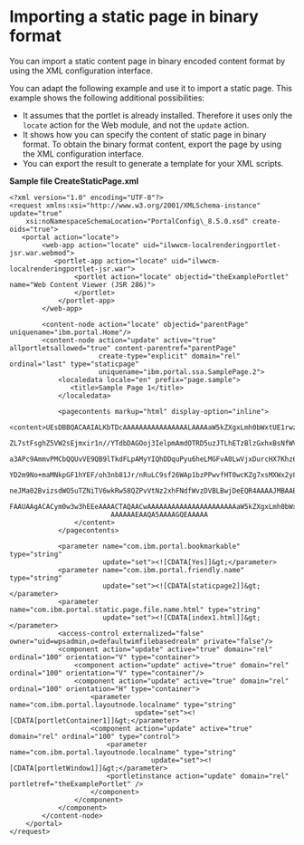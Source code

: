 # Importing a static page in binary format

You can import a static content page in binary encoded content format by using the XML configuration interface.

You can adapt the following example and use it to import a static page. This example shows the following additional possibilities:

-   It assumes that the portlet is already installed. Therefore it uses only the `locate` action for the Web module, and not the `update` action.
-   It shows how you can specify the content of static page in binary format. To obtain the binary format content, export the page by using the XML configuration interface.
-   You can export the result to generate a template for your XML scripts.

**Sample file CreateStaticPage.xml**

```
<?xml version="1.0" encoding="UTF-8"?>
<request xmlns:xsi="http://www.w3.org/2001/XMLSchema-instance" update="true"
    xsi:noNamespaceSchemaLocation="PortalConfig\_8.5.0.xsd" create-oids="true">   
   <portal action="locate">       
        <web-app action="locate" uid="ilwwcm-localrenderingportlet-jsr.war.webmod">
           <portlet-app action="locate" uid="ilwwcm-localrenderingportlet-jsr.war">
                <portlet action="locate" objectid="theExamplePortlet" name="Web Content Viewer (JSR 286)">
                </portlet>
            </portlet-app>
        </web-app>

        <content-node action="locate" objectid="parentPage" uniquename="ibm.portal.Home"/>
        <content-node action="update" active="true" allportletsallowed="true" content-parentref="parentPage" 
                      create-type="explicit" domain="rel" ordinal="last" type="staticpage" 
                      uniquename="ibm.portal.ssa.SamplePage.2">      
            <localedata locale="en" prefix="page.sample">
               <title>Sample Page 1</title>
            </localedata>

            <pagecontents markup="html" display-option="inline">
                <content>UEsDBBQACAAIALKbTDcAAAAAAAAAAAAAAAALAAAAaW5kZXgxLmh0bWxtUE1rwzAMvQf6H0TuTeh1
                         ZL7stFsghZ5VW2sEjmxir1n//YTdbDAGOoj3IelpmAmdOTRD5uzJTLhETzBlzGxhxBsNfWVU0u/a
                         a3APc9AmmvPMCbQQUvVE9QB9lTkdFLpAMyYIQhDDquPyu6heLMGFvA0LwVjxDurcHX7Khz6WhY7v
                         YD2m9No+maMNkpGF1hYEF/oh3nb81Jr/nRuLC9sf26WAp1bzPPwvfHT0wcKZg7xsMXWx2y88B81w
                         neJMa02BvizsdWO5uTZNiTV6wkRw58QZPvVtNz2xhFNdfWvzDVBLBwjDeEQR4AAAAJMBAABQSwEC
                         FAAUAAgACACym0w3w3hEEeAAAACTAQAACwAAAAAAAAAAAAAAAAAAAAAAaW5kZXgxLmh0bWxQSwUG
                         AAAAAAEAAQA5AAAAGQEAAAAA
                </content>
            </pagecontents>

            <parameter name="com.ibm.portal.bookmarkable" type="string" 
                       update="set"><![CDATA[Yes]]&gt;</parameter>
            <parameter name="com.ibm.portal.friendly.name" type="string" 
                       update="set"><![CDATA[staticpage2]]&gt;</parameter>
            <parameter name="com.ibm.portal.static.page.file.name.html" type="string" 
                       update="set"><![CDATA[index1.html]]&gt;</parameter>
            <access-control externalized="false" owner="uid=wpsadmin,o=defaultwimfilebasedrealm" private="false"/>
            <component action="update" active="true" domain="rel" ordinal="100" orientation="V" type="container">
                <component action="update" active="true" domain="rel" ordinal="100" orientation="V" type="container"/>
                <component action="update" active="true" domain="rel" ordinal="100" orientation="H" type="container">
                    <parameter name="com.ibm.portal.layoutnode.localname" type="string" 
                               update="set"><![CDATA[portletContainer1]]&gt;</parameter>
                    <component action="update" active="true" domain="rel" ordinal="100" type="control">
                        <parameter name="com.ibm.portal.layoutnode.localname" type="string" 
                                   update="set"><![CDATA[portletWindow1]]&gt;</parameter>
                        <portletinstance action="update" domain="rel" portletref="theExamplePortlet" />
                    </component>
                </component>
            </component>
        </content-node>
    </portal>
</request>
```
